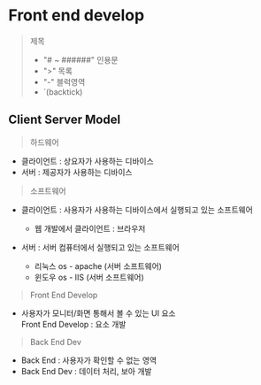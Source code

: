 # Front end develop

> 제목
>
> - "# ~ ######"
>   인용문
> - ">"
>   목록
> - "-"
>   블럭영역
> - `(backtick)

## Client Server Model

> 하드웨어

- 클라이언트 : 상요자가 사용하는 디바이스
- 서버 : 제공자가 사용하는 디바이스

> 소프트웨어

- 클라이언트 : 사용자가 사용하는 디바이스에서 실행되고 있는 소프트웨어

  - 웹 개발에서 클라이언트 : 브라우저

- 서버 : 서버 컴퓨터에서 실행되고 있는 소프트웨어
  - 리눅스 os - apache (서버 소프트웨어)
  - 윈도우 os - IIS (서버 소프트웨어)

> Front End Develop

- 사용자가 모니터/화면 통해서 볼 수 있는 UI 요소  
  Front End Develop : 요소 개발

> Back End Dev

- Back End : 사용자가 확인할 수 없는 영역
- Back End Dev : 데이터 처리, 보아 개발
